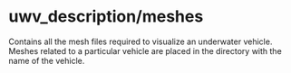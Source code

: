 # uwv_description/meshes

Contains all the mesh files required to visualize an underwater vehicle. Meshes related to a particular vehicle are placed in the directory with the name of the vehicle.